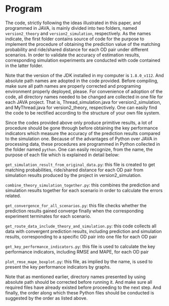 # Program

The code, strictly following the ideas illustrated in this paper, and programmed in JAVA, is mainly divided into two folders, named `version2_theory` and `version2_simulation`, respectively. As the names indicate, the first folder contains source of code for the purpose to implement the procedure of obtaining the prediction value of the matching probability and ride/shared distance for each OD pair under different scenarios. In order to validate the accuracy of estimation results, corresponding simulation experiments are conducted with code contained in the latter folder.

Note that the version of the JDK installed in my computer is `1.8.0_v112`. And absolute path names are adopted in the code provided. Before compiling, make sure all path names are properly corrected and programing environment properly deployed, please. For convenience of adoption of the code, all directory names needed to be changed are collected in one file for each JAVA project. That is, Thread_simulation.java for version2_simulation, and MyThread.java for version2_theory, respectively. One can easily find the code to be rectified according to the structure of your own file system.

Since the codes provided above only produce primitive results, a lot of procedure should be gone through before obtaining the key performance indicators which measure the accuracy of the prediction results compared to the simulation one. Because of the advantages of Python over JAVA in processing data, these procedures are programmed in Python collected in the folder named `python`. One can easily recognize, from the name, the purpose of each file which is explained in detail below:

`get_simulation_result_from_original_data.py`: this file is created to get matching probabilities, ride/shared distance for each OD pair from simulation results produced by the project in version2_simulation. 

`combine_theory_simulation_together.py`: this combines the prediction and simulation results together for each scenario in order to calculate the errors related.

`get_convergence_for_all_scenarios.py`: this file checks whether the prediction results gained converge finally when the corresponding experiment terminates for each scenario.

`get_route_data_include_theory_and_simulation.py`: this code collects all data with convergent prediction results, including prediction and simulation results, corresponding to a specific OD pair into one file for each OD pair

`get_key_performance_indicators.py`: this file is used to calculate the key performance indicators, including RMSE and MAPE, for each OD pair

`plot_rmse_mape_boxplot.py`: this file, as implied by the name, is used to present the key performance indicators by graphs. 

Note that as mentioned earlier, directory names presented by using absolute path should be corrected before running it. And make sure all required files have already existed before proceeding to the next step. And finally, the order along which these Python files should be conducted is suggested by the order as listed above.
